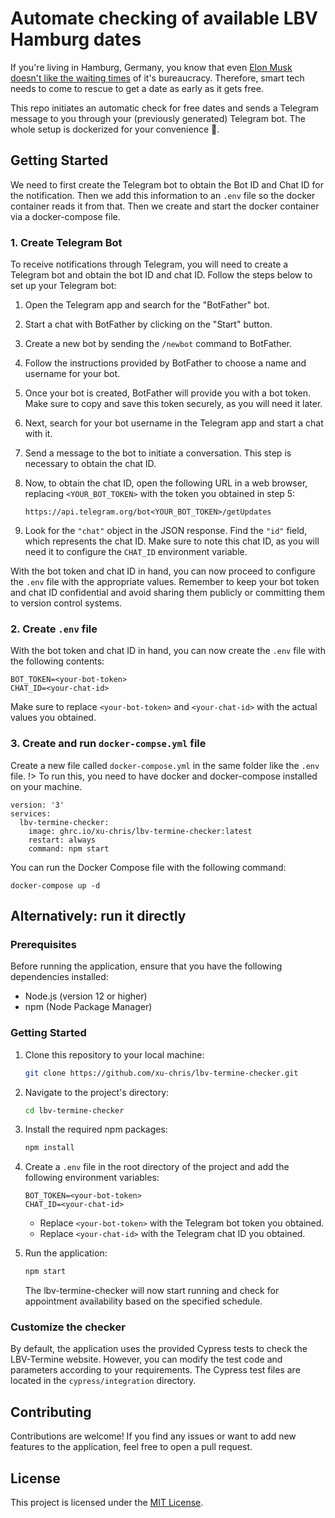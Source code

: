 # Automate checking of available LBV Hamburg dates

If you're living in Hamburg, Germany, you know that even [Elon Musk doesn't like the waiting times](https://www.electrive.com/2019/07/17/not-everybody-tolerates-creaky-german-bureaucracy/) of it's bureaucracy. Therefore, smart tech needs to come to rescue to get a date as early as it gets free.

This repo initiates an automatic check for free dates and sends a Telegram message to you through your (previously generated) Telegram bot. The whole setup is dockerized for your convenience 🍷.

## Getting Started
We need to first create the Telegram bot to obtain the Bot ID and Chat ID for the notification. 
Then we add this information to an `.env` file so the docker container reads it from that.
Then we create and start the docker container via a docker-compose file.

### 1. Create Telegram Bot
To receive notifications through Telegram, you will need to create a Telegram bot and obtain the bot ID and chat ID. Follow the steps below to set up your Telegram bot:

1. Open the Telegram app and search for the "BotFather" bot.
2. Start a chat with BotFather by clicking on the "Start" button.
3. Create a new bot by sending the `/newbot` command to BotFather.
4. Follow the instructions provided by BotFather to choose a name and username for your bot.
5. Once your bot is created, BotFather will provide you with a bot token. Make sure to copy and save this token securely, as you will need it later.
6. Next, search for your bot username in the Telegram app and start a chat with it.
7. Send a message to the bot to initiate a conversation. This step is necessary to obtain the chat ID.
8. Now, to obtain the chat ID, open the following URL in a web browser, replacing `<YOUR_BOT_TOKEN>` with the token you obtained in step 5:

   ```
   https://api.telegram.org/bot<YOUR_BOT_TOKEN>/getUpdates
   ```

9. Look for the `"chat"` object in the JSON response. Find the `"id"` field, which represents the chat ID. Make sure to note this chat ID, as you will need it to configure the `CHAT_ID` environment variable.

With the bot token and chat ID in hand, you can now proceed to configure the `.env` file with the appropriate values.
Remember to keep your bot token and chat ID confidential and avoid sharing them publicly or committing them to version control systems.

### 2. Create `.env` file
With the bot token and chat ID in hand, you can now create the `.env` file with the following contents:

```
BOT_TOKEN=<your-bot-token>
CHAT_ID=<your-chat-id>
```

Make sure to replace `<your-bot-token>` and `<your-chat-id>` with the actual values you obtained.

### 3. Create and run `docker-compse.yml` file
Create a new file called `docker-compose.yml` in the same folder like the `.env` file. 
!> To run this, you need to have docker and docker-compose installed on your machine.
```
version: '3'
services:
  lbv-termine-checker:
    image: ghrc.io/xu-chris/lbv-termine-checker:latest
    restart: always
    command: npm start
```

You can run the Docker Compose file with the following command:

```
docker-compose up -d
```

## Alternatively: run it directly

### Prerequisites

Before running the application, ensure that you have the following dependencies installed:

- Node.js (version 12 or higher)
- npm (Node Package Manager)

### Getting Started

1. Clone this repository to your local machine:

   ```bash
   git clone https://github.com/xu-chris/lbv-termine-checker.git
   ```

2. Navigate to the project's directory:

   ```bash
   cd lbv-termine-checker
   ```

3. Install the required npm packages:

   ```bash
   npm install
   ```

4. Create a `.env` file in the root directory of the project and add the following environment variables:

   ```plaintext
   BOT_TOKEN=<your-bot-token>
   CHAT_ID=<your-chat-id>
   ```

   - Replace `<your-bot-token>` with the Telegram bot token you obtained.
   - Replace `<your-chat-id>` with the Telegram chat ID you obtained.

5. Run the application:

   ```bash
   npm start
   ```

   The lbv-termine-checker will now start running and check for appointment availability based on the specified schedule.

### Customize the checker

By default, the application uses the provided Cypress tests to check the LBV-Termine website. However, you can modify the test code and parameters according to your requirements. The Cypress test files are located in the `cypress/integration` directory.

## Contributing

Contributions are welcome! If you find any issues or want to add new features to the application, feel free to open a pull request.

## License

This project is licensed under the [MIT License](LICENSE).
